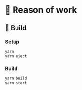 # :office: Reason of work

## :wrench: Build

### Setup
```sh
yarn
yarn eject
```

### Build
```sh
yarn build
yarn start
```
